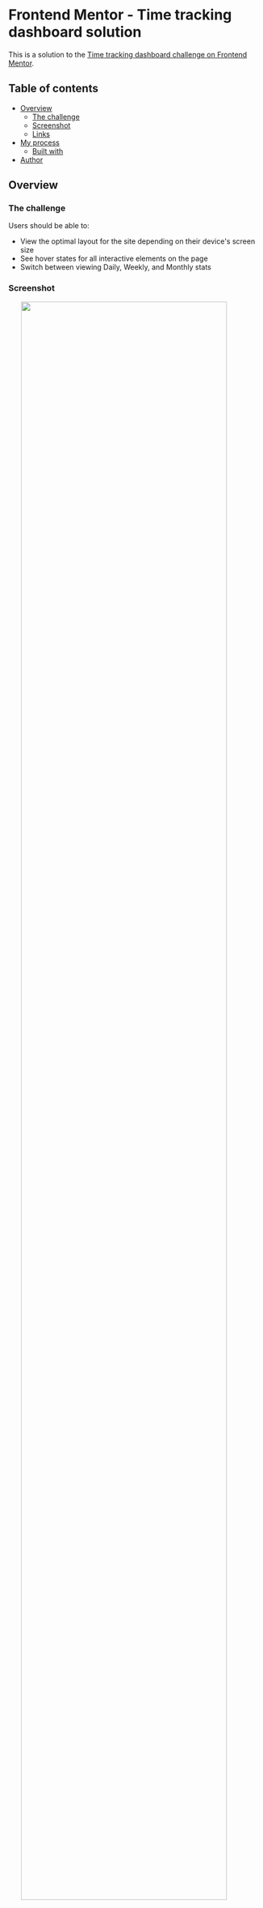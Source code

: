 # Frontend Mentor - Time tracking dashboard solution

This is a solution to the [Time tracking dashboard challenge on Frontend Mentor](https://www.frontendmentor.io/challenges/time-tracking-dashboard-UIQ7167Jw).

## Table of contents

- [Overview](#overview)
  - [The challenge](#the-challenge)
  - [Screenshot](#screenshot)
  - [Links](#links)
- [My process](#my-process)
  - [Built with](#built-with)
- [Author](#author)

## Overview

### The challenge

Users should be able to:

- View the optimal layout for the site depending on their device's screen size
- See hover states for all interactive elements on the page
- Switch between viewing Daily, Weekly, and Monthly stats

### Screenshot

<img src="./docs/assets/screenshot/desktop.jpg" style="max-width: 1000px;width: 90%; display: block; margin: 0 auto;">

### Links

- Solution URL: [Github](https://github.com/sanchezdev-1906/frontendmentor---challenge-11/)
- Live Site URL: [Github Pages](https://sanchezdev-1906.github.io/frontendmentor---challenge-11/)

## My process

### Built with

- CSS custom properties
- Flexbox
- CSS Grid
- Mobile-first workflow
- Sass
- Javascript

## Author

- Website - [sanchez-dev1906.github.io](https://sanchez-dev1906.github.io)
- Github - [sanchez-dev1906](https://github.com/sanchez-dev1906)
- Frontend Mentor - [@sanchez-dev1906](https://www.frontendmentor.io/profile/sanchez-dev1906)
